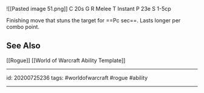 ![[Pasted image 51.png]]
C 20s
G 
R Melee
T Instant
P 23e
S 1-5cp

Finishing move that stuns the target for ==Pc sec==. Lasts longer per combo point.

## See Also
[[Rogue]]
[[World of Warcraft Ability Template]]

---

id: 20200725236
tags: #worldofwarcraft #rogue #ability

---